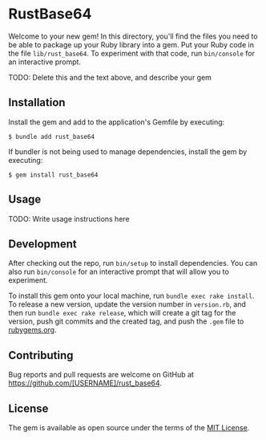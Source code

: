 # RustBase64

Welcome to your new gem! In this directory, you'll find the files you need to be able to package up your Ruby library into a gem. Put your Ruby code in the file `lib/rust_base64`. To experiment with that code, run `bin/console` for an interactive prompt.

TODO: Delete this and the text above, and describe your gem

## Installation

Install the gem and add to the application's Gemfile by executing:

    $ bundle add rust_base64

If bundler is not being used to manage dependencies, install the gem by executing:

    $ gem install rust_base64

## Usage

TODO: Write usage instructions here

## Development

After checking out the repo, run `bin/setup` to install dependencies. You can also run `bin/console` for an interactive prompt that will allow you to experiment.

To install this gem onto your local machine, run `bundle exec rake install`. To release a new version, update the version number in `version.rb`, and then run `bundle exec rake release`, which will create a git tag for the version, push git commits and the created tag, and push the `.gem` file to [rubygems.org](https://rubygems.org).

## Contributing

Bug reports and pull requests are welcome on GitHub at https://github.com/[USERNAME]/rust_base64.

## License

The gem is available as open source under the terms of the [MIT License](https://opensource.org/licenses/MIT).
